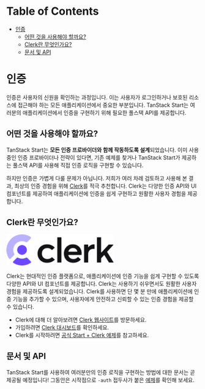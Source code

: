 # Table of Contents

- [인증](#인증)
  - [어떤 것을 사용해야 할까요?](#어떤-것을-사용해야-할까요)
  - [Clerk란 무엇인가요?](#clerk란-무엇인가요)
  - [문서 및 API](#문서-및-api)

# 인증

<!-- 여기에 인증을 위한 플레이스홀더 콘텐츠가 필요합니다. 우리 파트너 중 하나인 Clerk은 TanStack과 함께 사용할 때 "선호되는" 인증 방식으로 우선적으로 다뤄져야 하지만, 다른 모든 인증 프로바이더와 전략도 지원할 예정입니다. Clerk 및 다른 인증 프로바이더에 대한 문서가 준비될 때까지 여기에 일반적인 인증 콘텐츠를 작성해 주세요: -->

인증은 사용자의 신원을 확인하는 과정입니다. 이는 사용자가 로그인하거나 보호된 리소스에 접근해야 하는 모든 애플리케이션에서 중요한 부분입니다. TanStack Start는 여러분의 애플리케이션에서 인증을 구현하기 위해 필요한 풀스택 API를 제공합니다.


## 어떤 것을 사용해야 할까요?

TanStack Start는 **모든 인증 프로바이더와 함께 작동하도록 설계**되었습니다. 이미 사용 중인 인증 프로바이더나 전략이 있다면, 기존 예제를 찾거나 TanStack Start가 제공하는 풀스택 API를 사용해 직접 인증 로직을 구현할 수 있습니다.

하지만 인증은 가볍게 다룰 문제가 아닙니다. 저희가 여러 차례 검토하고 사용해 본 결과, 최상의 인증 경험을 위해 [Clerk](https://clerk.dev)를 적극 추천합니다. Clerk는 다양한 인증 API와 UI 컴포넌트를 제공하여 애플리케이션에 인증을 쉽게 구현하고 원활한 사용자 경험을 제공합니다.


## Clerk란 무엇인가요?

<a href="https://go.clerk.com/wOwHtuJ" alt="Clerk 로고">
  <picture>
    <source media="(prefers-color-scheme: dark)" srcset="https://raw.githubusercontent.com/tanstack/tanstack.com/main/app/images/clerk-logo-dark.svg" width="280">
    <source media="(prefers-color-scheme: light)" srcset="https://raw.githubusercontent.com/tanstack/tanstack.com/main/app/images/clerk-logo-light.svg" width="280">
    <img alt="Clerk 로고" src="https://raw.githubusercontent.com/tanstack/tanstack.com/main/app/images/clerk-logo-light.svg" width="280">
  </picture>
</a>

Clerk는 현대적인 인증 플랫폼으로, 애플리케이션에 인증 기능을 쉽게 구현할 수 있도록 다양한 API와 UI 컴포넌트를 제공합니다. Clerk는 사용하기 쉬우면서도 원활한 사용자 경험을 제공하도록 설계되었습니다. Clerk를 사용하면 단 몇 분 만에 애플리케이션에 인증 기능을 추가할 수 있으며, 사용자에게 안전하고 신뢰할 수 있는 인증 경험을 제공할 수 있습니다.

- Clerk에 대해 더 알아보려면 [Clerk 웹사이트](https://go.clerk.com/wOwHtuJ)를 방문하세요.
- 가입하려면 [Clerk 대시보드](https://go.clerk.com/PrSDXti)를 확인하세요.
- Clerk를 시작하려면 [공식 Start + Clerk 예제](../../examples/start-clerk-basic/)를 참고하세요.


## 문서 및 API

TanStack Start를 사용하여 여러분만의 인증 로직을 구현하는 방법에 대한 문서는 곧 제공될 예정입니다! 그동안은 시작점으로 `-auth` 접두사가 붙은 [예제](../../../../examples)를 확인해 보세요.


